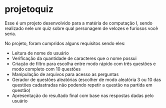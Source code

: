 # projetoquiz
Esse é um projeto desenvolvido para a matéria de computação I, sendo realizado nele um quiz sobre qual personagem de velozes e furiosos você seria.

No projeto, foram cumpridos alguns requisitos sendo eles:
- Leitura de nome do usuário
- Verificação da quantidade de caracteres que o nome possui
- Criação de filtro para escolha entre modo rápido com três questões e modo completo com 10 questões
- Manipulação de arquivos para acesso as perguntas
- Gerador de questões aleatórias (escolher de modo aleatória 3 ou 10 das questões cadastradas não podendo repetir a questão na partida em questão)
- Apresentação do resultado final com base nas respostas dadas pelo usuário
